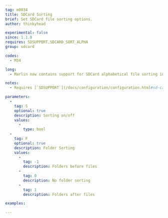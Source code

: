 ```yaml
---
tag: m0034
title: SDCard Sorting
brief: Set SDCard file sorting options.
author: thinkyhead

experimental: false
since: 1.1.0
requires: SDSUPPORT,SDCARD_SORT_ALPHA
group: sdcard

codes:
  - M34

long:
  - Marlin now contains support for SDCard alphabetical file sorting in the LCD menus. This feature uses free SRAM to create a sorting index for up to the first 256 files in the current folder, and (if you have _lots_ of SRAM) can optionally cache file listings for a more responsive UI. Buffering only occurs during file browsing. Otherwise the SRAM is freed.

notes:
  - Requires [`SDSUPPORT`](/docs/configuration/configuration.html#sd-card) and `SDCARD_SORT_ALPHA`.

parameters:
  -
    tag: S
    optional: true
    description: Sorting on/off
    values:
      -
        type: bool
  -
    tag: F
    optional: true
    description: Folder Sorting
    values:
      -
        tag: -1
        description: Folders before files
      -
        tag: 0
        description: No folder sorting
      -
        tag: 1
        description: Folders after files

examples:

---
```

